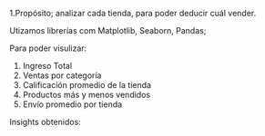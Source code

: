1.Propósito; analizar cada tienda, para poder deducir cuál vender.

Utizamos librerías com Matplotlib, Seaborn, Pandas; 

Para poder visulizar:

1. Ingreso Total
2. Ventas por categoría
3. Calificación promedio de la tienda
4. Productos más y menos vendidos
5. Envío promedio por tienda

Insights obtenidos:

